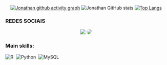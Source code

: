 



<div align="center">

[![Jonathan github activity graph](https://github-readme-activity-graph.cyclic.app/graph?username=j-pconde&theme=tokyo-night)](https://github.com/ashutosh00710/github-readme-activity-graph)
![Jonathan GitHub stats](https://github-readme-stats.vercel.app/api?username=j-pconde&show_icons=true&theme=tokyonight)
[![Top Langs](https://github-readme-stats.vercel.app/api/top-langs/?username=j-pconde&langs_count=3&theme=tokyonight)](https://github.com/anuraghazra/github-readme-stats)

</div>
  
### REDES SOCIAIS
<div align="center"> 
<a href = "mailto:conde.jperez@gmail.com"> <img src="https://img.shields.io/badge/-Gmail-%23333?style=for-the-badge&logo=gmail&logoColor=white" target="_blank"></a>
<a href="https://www.linkedin.com/in/jonathan-pc/" target="_blank"><img src="https://img.shields.io/badge/-LinkedIn-%230077B5?style=for-the-badge&logo=linkedin&logoColor=white" style="border-radius: 30px" target="_blank"></a> 
 </div>
 
 ### Main skills:
![R](https://img.shields.io/badge/-R-FFFFFF?style=flat&logo=r&logoColor=4AA4DE)&nbsp;
![Python](https://img.shields.io/badge/-Python-306998?style=flat&logo=python&logoColor=white)&nbsp;
![MySQL](https://img.shields.io/badge/-MySQL-00758F?style=flat&logo=mysql&logoColor=F29111)&nbsp;
